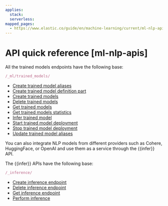 ```yaml
---
applies:
  stack:
  serverless:
mapped_pages:
  - https://www.elastic.co/guide/en/machine-learning/current/ml-nlp-apis.html
---
```


# API quick reference [ml-nlp-apis]

All the trained models endpoints have the following base:

```js
/_ml/trained_models/
```

* [Create trained model aliases](https://www.elastic.co/docs/api/doc/elasticsearch/operation/operation-ml-put-trained-model-alias)
* [Create trained model definition part](https://www.elastic.co/docs/api/doc/elasticsearch/operation/operation-ml-put-trained-model-definition-part)
* [Create trained models](https://www.elastic.co/docs/api/doc/elasticsearch/operation/operation-ml-put-trained-model)
* [Delete trained models](https://www.elastic.co/docs/api/doc/elasticsearch/operation/operation-ml-delete-trained-model)
* [Get trained models](https://www.elastic.co/docs/api/doc/elasticsearch/operation/operation-ml-get-trained-models)
* [Get trained models statistics](https://www.elastic.co/docs/api/doc/elasticsearch/operation/operation-ml-get-trained-models-stats)
* [Infer trained model](https://www.elastic.co/docs/api/doc/elasticsearch/operation/operation-ml-infer-trained-model)
* [Start trained model deployment](https://www.elastic.co/docs/api/doc/elasticsearch/operation/operation-ml-start-trained-model-deployment)
* [Stop trained model deployment](https://www.elastic.co/docs/api/doc/elasticsearch/operation/operation-ml-stop-trained-model-deployment)
* [Update trained model aliases](https://www.elastic.co/docs/api/doc/elasticsearch/operation/operation-ml-put-trained-model-alias)

You can also integrate NLP models from different providers such as Cohere, HuggingFace, or OpenAI and use them as a service through the {{infer}} API.

The {{infer}} APIs have the following base:

```js
/_inference/
```

* [Create inference endpoint](https://www.elastic.co/docs/api/doc/elasticsearch/operation/operation-inference-put)
* [Delete inference endpoint](https://www.elastic.co/docs/api/doc/elasticsearch/operation/operation-inference-delete)
* [Get inference endpoint](https://www.elastic.co/docs/api/doc/elasticsearch/operation/operation-inference-get)
* [Perform inference](https://www.elastic.co/docs/api/doc/elasticsearch/operation/operation-inference-inference)
